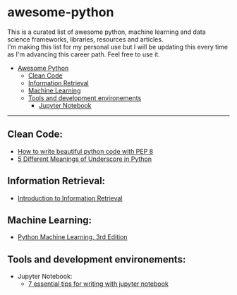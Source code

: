 # awesome-python

This is a curated list of awesome python, machine learning and data science frameworks, libraries, resources and articles.  
I'm making this list for my personal use but I will be updating this every time as I'm advancing this career path. Feel free to use it.
- [Awesome Python](#awesome-python)  
  - [Clean Code](#clean-Code)
  - [Information Retrieval](#Information-Retrieval)
  - [Machine Learning](#Machine-Learning)
  - [Tools and development environements](#Tools-and-development-environements)
    -  [Jupyter Notebook](#Jupyter-Notebook)
---
## Clean Code:
- [How to write beautiful python code with PEP 8](https://realpython.com/python-pep8/)  
- [5 Different Meanings of Underscore in Python](https://towardsdatascience.com/5-different-meanings-of-underscore-in-python-3fafa6cd0379)
## Information Retrieval:
- [Introduction to Information Retrieval](https://nlp.stanford.edu/IR-book/information-retrieval-book.html)
## Machine Learning:
- [Python Machine Learning, 3rd Edition](https://sebastianraschka.com/books/#python-machine-learning-3rd-edition)
## Tools and development environements: 
- Jupyter Notebook:
   - [7 essential tips for writing with jupyter notebook](https://towardsdatascience.com/7-essential-tips-for-writing-with-jupyter-notebook-60972a1a8901)

